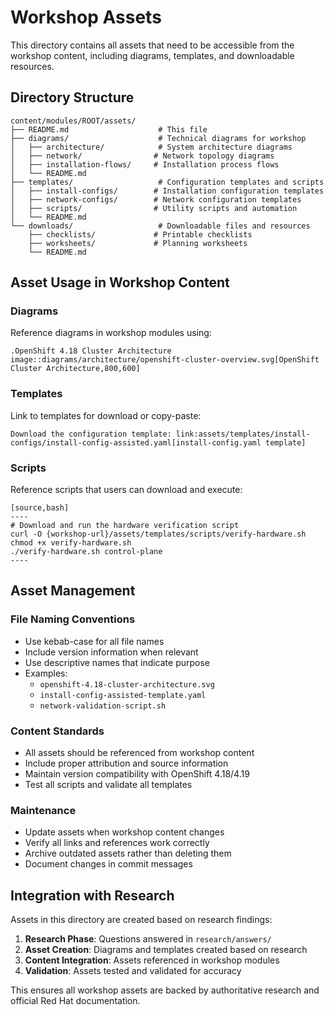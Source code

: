 # Workshop Assets

This directory contains all assets that need to be accessible from the workshop content, including diagrams, templates, and downloadable resources.

## Directory Structure

```
content/modules/ROOT/assets/
├── README.md                    # This file
├── diagrams/                    # Technical diagrams for workshop
│   ├── architecture/            # System architecture diagrams
│   ├── network/                # Network topology diagrams
│   ├── installation-flows/     # Installation process flows
│   └── README.md
├── templates/                   # Configuration templates and scripts
│   ├── install-configs/        # Installation configuration templates
│   ├── network-configs/        # Network configuration templates
│   ├── scripts/                # Utility scripts and automation
│   └── README.md
└── downloads/                   # Downloadable files and resources
    ├── checklists/             # Printable checklists
    ├── worksheets/             # Planning worksheets
    └── README.md
```

## Asset Usage in Workshop Content

### Diagrams
Reference diagrams in workshop modules using:

```adoc
.OpenShift 4.18 Cluster Architecture
image::diagrams/architecture/openshift-cluster-overview.svg[OpenShift Cluster Architecture,800,600]
```

### Templates
Link to templates for download or copy-paste:

```adoc
Download the configuration template: link:assets/templates/install-configs/install-config-assisted.yaml[install-config.yaml template]
```

### Scripts
Reference scripts that users can download and execute:

```adoc
[source,bash]
----
# Download and run the hardware verification script
curl -O {workshop-url}/assets/templates/scripts/verify-hardware.sh
chmod +x verify-hardware.sh
./verify-hardware.sh control-plane
----
```

## Asset Management

### File Naming Conventions
- Use kebab-case for all file names
- Include version information when relevant
- Use descriptive names that indicate purpose
- Examples:
  - `openshift-4.18-cluster-architecture.svg`
  - `install-config-assisted-template.yaml`
  - `network-validation-script.sh`

### Content Standards
- All assets should be referenced from workshop content
- Include proper attribution and source information
- Maintain version compatibility with OpenShift 4.18/4.19
- Test all scripts and validate all templates

### Maintenance
- Update assets when workshop content changes
- Verify all links and references work correctly
- Archive outdated assets rather than deleting them
- Document changes in commit messages

## Integration with Research

Assets in this directory are created based on research findings:

1. **Research Phase**: Questions answered in `research/answers/`
2. **Asset Creation**: Diagrams and templates created based on research
3. **Content Integration**: Assets referenced in workshop modules
4. **Validation**: Assets tested and validated for accuracy

This ensures all workshop assets are backed by authoritative research and official Red Hat documentation.
